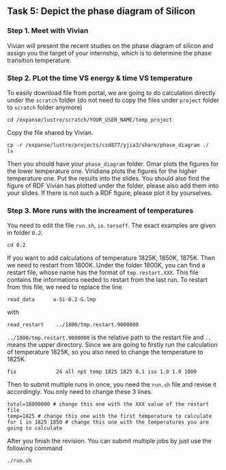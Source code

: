 ## Task 5: Depict the phase diagram of Silicon
### Step 1. Meet with Vivian
Vivian will present the recent studies on the phase diagram of silicon and assign you the target of your internship, which is to determine the phase transition temperature.

### Step 2. PLot the time VS energy & time VS temperature
To easily download file from portal, we are going to do calculation directly under the `scratch` folder (do not need to copy the files under `project` folder to `scratch` folder anymore)

```
cd /expanse/lustre/scratch/YOUR_USER_NAME/temp_project
```
Copy the file shared by Vivian.

```
cp -r /expanse/lustre/projects/csd877/yjia3/share/phase_diagram ./
ls
```
Then you should have your `phase_diagram` folder. 
Omar plots the figures for the lower temperature one.
Viridiana plots the figures for the higher temperature one.
Put the results into the slides. You should also find the figure of RDF Vivian has plotted under the folder, please also add them into your slides. If there is not such a RDF figure, please plot it by yourselves.

### Step 3. More runs with the increament of temperatures
You need to edit the file `run.sh`, `in.tersoff`. The exact examples are given in folder `0.2`. 

```
cd 0.2
```

If you want to add calculations of temperature 1825K, 1850K, 1875K. Then we need to restart from 1800K. Under the folder 1800K, you can find a restart file, whose name has the format of `tmp.restart.XXX`. This file contains the informations needed to restart from the last run. To restart from this file, we need to replace the line 
```
read_data      a-Si-0.2-G.lmp
```
with
```
read_restart    ../1800/tmp.restart.9000000
```
`../1800/tmp.restart.9000000` is the relative path to the restart file and `..` means the upper directory. Since we are going to firstly run the calculation of temperature 1825K, so you also need to change the temperature to 1825K.
```
fix             24 all npt temp 1825 1825 0.1 iso 1.0 1.0 1000
```
Then to submit multiple runs in once, you need the `run.sh` file and revise it accordingly. You only need to change these 3 lines.

```
total=18000000 # change this one with the XXX value of the restart file
temp=1825 # change this one with the first temperature to calculate
for i in 1825 1850 # change this one with the temperatures you are going to calculate
```

After you finish the revision. You can submit multiple jobs by just use the following command

```
./run.sh
```




